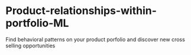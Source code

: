 # Product-relationships-within-portfolio-ML
Find behavioral patterns on your product porfolio and discover new cross selling opportunities
